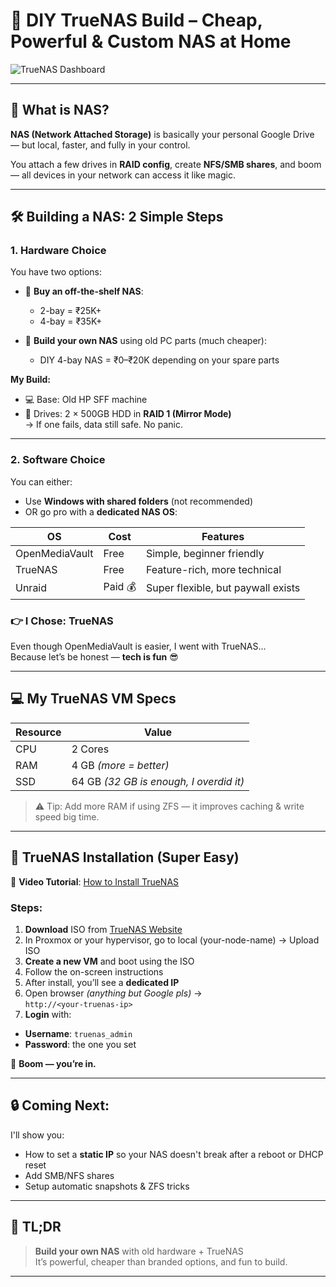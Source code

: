# 🧠 DIY TrueNAS Build – Cheap, Powerful & Custom NAS at Home

![TrueNAS Dashboard]((../../assets/screenshots/truenas.png))

---

## 🧊 What is NAS?

**NAS (Network Attached Storage)** is basically your personal Google Drive — but local, faster, and fully in your control.

You attach a few drives in **RAID config**, create **NFS/SMB shares**, and boom — all devices in your network can access it like magic.

---

## 🛠️ Building a NAS: 2 Simple Steps

### 1. Hardware Choice

You have two options:
- 💸 **Buy an off-the-shelf NAS**:  
  - 2-bay = ₹25K+  
  - 4-bay = ₹35K+

- 🧠 **Build your own NAS** using old PC parts (much cheaper):  
  - DIY 4-bay NAS = ₹0–₹20K depending on your spare parts

**My Build:**
- 💻 Base: Old HP SFF machine
- 💾 Drives: 2 × 500GB HDD in **RAID 1 (Mirror Mode)**  
  → If one fails, data still safe. No panic.

---

### 2. Software Choice

You can either:
- Use **Windows with shared folders** (not recommended)
- OR go pro with a **dedicated NAS OS**:

| OS             | Cost     | Features                              |
|----------------|----------|---------------------------------------|
| OpenMediaVault | Free     | Simple, beginner friendly             |
| TrueNAS        | Free     | Feature-rich, more technical          |
| Unraid         | Paid 💰  | Super flexible, but paywall exists    |

### 👉 I Chose: **TrueNAS**
Even though OpenMediaVault is easier, I went with TrueNAS...  
Because let’s be honest — **tech is fun** 😎

---

## 💻 My TrueNAS VM Specs

| Resource | Value        |
|----------|--------------|
| CPU      | 2 Cores      |
| RAM      | 4 GB *(more = better)* |
| SSD      | 64 GB *(32 GB is enough, I overdid it)* |

> ⚠️ Tip: Add more RAM if using ZFS — it improves caching & write speed big time.

---

## 🔧 TrueNAS Installation (Super Easy)

🔗 **Video Tutorial**: [How to Install TrueNAS](https://youtu.be/M3pKprTdNqQ?si=Mkynyi2kmhUSb9EK)

### Steps:

1. **Download** ISO from [TrueNAS Website](https://www.truenas.com/download/)
2. In Proxmox or your hypervisor, go to local (your-node-name) → Upload ISO
3. **Create a new VM** and boot using the ISO
4. Follow the on-screen instructions
5. After install, you’ll see a **dedicated IP**
6. Open browser *(anything but Google pls)* →  
`http://<your-truenas-ip>`
7. **Login** with:
- **Username**: `truenas_admin`
- **Password**: the one you set

🎉 **Boom — you’re in.**

---

## 🔒 Coming Next:

I'll show you:
- How to set a **static IP** so your NAS doesn't break after a reboot or DHCP reset
- Add SMB/NFS shares
- Setup automatic snapshots & ZFS tricks

---

## 📌 TL;DR

> **Build your own NAS** with old hardware + TrueNAS  
> It’s powerful, cheaper than branded options, and fun to build.

---

